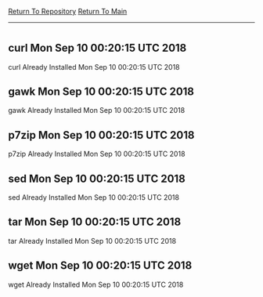 [Return To Repository](https://github.com/deathbybandaid/piholeparser/)
[Return To Main](https://github.com/deathbybandaid/piholeparser/blob/master/RecentRunLogs/Mainlog.md)
____________________________________
# 
## curl Mon Sep 10 00:20:15 UTC 2018
curl Already Installed Mon Sep 10 00:20:15 UTC 2018
## gawk Mon Sep 10 00:20:15 UTC 2018
gawk Already Installed Mon Sep 10 00:20:15 UTC 2018
## p7zip Mon Sep 10 00:20:15 UTC 2018
p7zip Already Installed Mon Sep 10 00:20:15 UTC 2018
## sed Mon Sep 10 00:20:15 UTC 2018
sed Already Installed Mon Sep 10 00:20:15 UTC 2018
## tar Mon Sep 10 00:20:15 UTC 2018
tar Already Installed Mon Sep 10 00:20:15 UTC 2018
## wget Mon Sep 10 00:20:15 UTC 2018
wget Already Installed Mon Sep 10 00:20:15 UTC 2018
